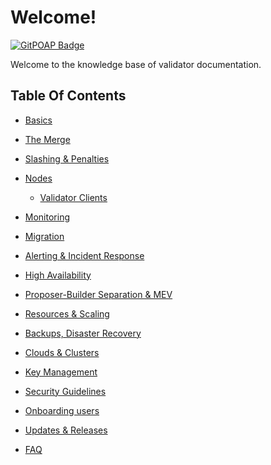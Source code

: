 # Welcome!

[![GitPOAP Badge](https://public-api.gitpoap.io/v1/repo/gateway-fm/validator-kb/badge)](https://www.gitpoap.io/gh/gateway-fm/validator-kb)

Welcome to the knowledge base of validator documentation.

## Table Of Contents

* [Basics](reference/basics.md)

* [The Merge](reference/the-merge.md)

* [Slashing & Penalties](reference/slashing-and-penalties.md)

* [Nodes](reference/nodes/)

    * [Validator Clients](reference/nodes/validator-clients/)

* [Monitoring](reference/monitoring.md)

* [Migration](reference/server-migration.md)
    
* [Alerting & Incident Response](reference/alerting.md)

* [High Availability](reference/ha.md)

* [Proposer-Builder Separation & MEV](reference/mev.md)

* [Resources & Scaling](reference/resources.md) 

* [Backups, Disaster Recovery](reference/dr.md)

* [Clouds & Clusters](reference/clusters.md)

* [Key Management](reference/keys.md)

* [Security Guidelines](reference/security.md)

* [Onboarding users](reference/deposits.md)

* [Updates & Releases](reference/updates-releases.md)

* [FAQ](reference/faq.md)
